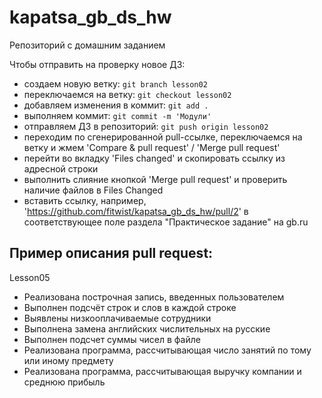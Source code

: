 # kapatsa_gb_ds_hw
Репозиторий с домашним заданием

Чтобы отправить на проверку новое ДЗ:
- создаем новую ветку: ```git branch lesson02```
- переключаемся на ветку: ```git checkout lesson02```
- добавляем изменения в коммит: ```git add .```
- выполняем коммит: ```git commit -m 'Модули'```
- отправляем ДЗ в репозиторий: ```git push origin lesson02```
- переходим по сгенерированной pull-ссылке, переключаемся на ветку и жмем 'Compare  & pull request' / 'Merge pull request'
- перейти во вкладку 'Files changed' и скопировать ссылку из адресной строки
- выполнить слияние кнопкой 'Merge pull request' и проверить наличие файлов в Files Changed
- вставить ссылку, например, 'https://github.com/fitwist/kapatsa_gb_ds_hw/pull/2' в соответствующее поле раздела "Практическое задание" на gb.ru


## Пример описания pull request:
Lesson05
- Реализована построчная запись, введенных пользователем
- Выполнен подсчёт строк и слов в каждой строке
- Выявлены низкооплачиваемые сотрудники
- Выполнена замена английских числительных на русские
- Выполнен подсчет суммы чисел в файле
- Реализована программа, рассчитывающая число занятий по тому или иному предмету
- Реализована программа, рассчитывающая выручку компании и среднюю прибыль
